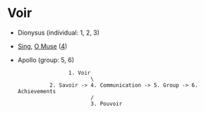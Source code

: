 # Voir

- Dionysus (individual: 1, 2, 3)
- [Sing](https://en.wikisource.org/wiki/An_Attempt_at_Self-Criticism#3), [O Muse](https://www.gutenberg.org/files/2199/2199-h/2199-h.htm#chap01) ([4](https://github.com/abikesa/lor))
- Apollo (group: 5, 6)

                      1. Voir
                             \
                2. Savoir -> 4. Communication -> 5. Group -> 6. Achievements
                             /
                             3. Pouvoir

```{tableofcontents}
```
